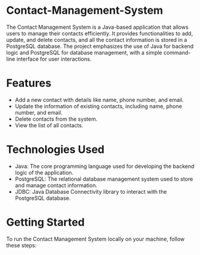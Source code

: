 # Contact-Management-System
The Contact Management System is a Java-based application that allows users to manage their contacts efficiently. It provides functionalities to add, update, and delete contacts, and all the contact information is stored in a PostgreSQL database. The project emphasizes the use of Java for backend logic and PostgreSQL for database management, with a simple command-line interface for user interactions.

# Features
- Add a new contact with details like name, phone number, and email.
- Update the information of existing contacts, including name, phone number, and email.
- Delete contacts from the system.
- View the list of all contacts.

# Technologies Used
- Java: The core programming language used for developing the backend logic of the application.
- PostgreSQL: The relational database management system used to store and manage contact information.
- JDBC: Java Database Connectivity library to interact with the PostgreSQL database.

# Getting Started
To run the Contact Management System locally on your machine, follow these steps:
